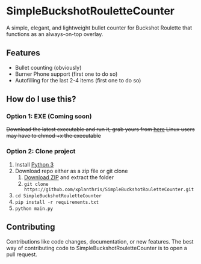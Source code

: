 # SimpleBuckshotRouletteCounter
A simple, elegant, and lightweight bullet counter for Buckshot Roulette that functions as an always-on-top overlay.

## Features
- Bullet counting (obviously)
- Burner Phone support (first one to do so)
- Autofilling for the last 2-4 items (first one to do so)

## How do I use this?
### Option 1: EXE (Coming soon)
~~Download the latest executable and run it, grab yours from [here](https://github.com/xplanthris/SimpleBuckshotRouletteCounter/releases/latest)
Linux users may have to chmod +x the executable~~ 

### Option 2: Clone project
1. Install [Python 3](https://www.python.org/downloads/)
2. Download repo either as a zip file or git clone
   1. [Download ZIP](https://github.com/xplanthris/SimpleBuckshotRouletteCounter/archive/refs/heads/main.zip) and extract the folder
   2. `git clone https://github.com/xplanthris/SimpleBuckshotRouletteCounter.git`
3. `cd SimpleBuckshotRouletteCounter`
4. `pip install -r requirements.txt`
5. `python main.py`

## Contributing
Contributions like code changes, documentation, or new features. The best way of contributing code to SimpleBuckshotRouletteCounter is to open a pull request.
